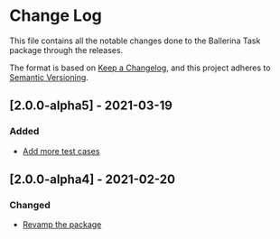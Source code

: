 # Change Log
This file contains all the notable changes done to the Ballerina Task package through the releases.

The format is based on [Keep a Changelog](https://keepachangelog.com/en/1.0.0/),
and this project adheres to [Semantic Versioning](https://semver.org/spec/v2.0.0.html).
 
## [2.0.0-alpha5] - 2021-03-19

### Added
- [Add more test cases](https://github.com/ballerina-platform/ballerina-standard-library/issues/1217)

## [2.0.0-alpha4] - 2021-02-20

### Changed
- [Revamp the package](https://github.com/ballerina-platform/ballerina-standard-library/issues/62)